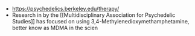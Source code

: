 - https://psychedelics.berkeley.edu/therapy/
- Research in by the [[Multidisciplinary Association for Psychedelic Studies]] has focused on using 3,4-Methylenedioxymethamphetamine, better know as MDMA in the scien